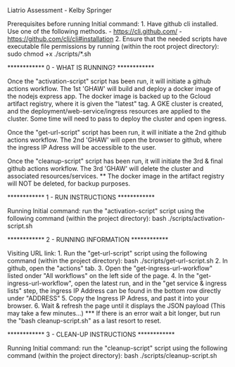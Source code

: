Liatrio Assessment - Kelby Springer


Prerequisites before running Initial command:
    1. Have github cli installed. Use one of the following methods.
        - https://cli.github.com/
        - https://github.com/cli/cli#installation
    2. Ensure that the needed scripts have executable file permissions by running (within the root project directory):
        sudo chmod +x ./scripts/*.sh

************ 0 - WHAT IS RUNNING? ************

Once the "activation-script" script has been run, it will initiate a github actions workflow.
    The 1st 'GHAW' will build and deploy a docker image of the nodejs express app.
    The docker image is backed up to the Gcloud artifact registry, where it is given the "latest" tag.
    A GKE cluster is created, and the deployment/web-service/ingress resources are applied to the cluster.
    Some time will need to pass to deploy the cluster and open ingress.

Once the "get-url-script" script has been run, it will initiate a the 2nd github actions workflow.
    The 2nd 'GHAW' will open the browser to github, where the ingress IP Adress will be accessible to the user.

Once the "cleanup-script" script has been run, it will initiate the 3rd & final github actions workflow.
    The 3rd 'GHAW' will delete the cluster and associated resources/services.
    ** The docker image in the artifact registry will NOT be deleted, for backup purposes.

************ 1 - RUN INSTRUCTIONS ************

Running Initial command:
    run the "activation-script" script using the following command (within the project directory):
        bash ./scripts/activation-script.sh

************ 2 - RUNNING INFORMATION ************

Visiting URL link:
    1. Run the "get-url-script" script using the following command (within the project directory):
        bash ./scripts/get-url-script.sh
    2. In github, open the "actions" tab.
    3. Open the "get-ingress-url-workflow" listed onder "All workflows" on the left side of the page.
    4. In the "get-ingress-url-workflow", open the latest run, and in the "get service & ingress lists" step,
        the ingress IP Address can be found in the bottom row directly under "ADDRESS"
    5. Copy the Ingress IP Adress, and past it into your browser.
    6. Wait & refresh the page until it displays the JSON payload (This may take a few minutes...)
        *** If there is an error wait a bit longer, but run the "bash cleanup-script.sh" as a last resort to reset.

************ 3 - CLEAN-UP INSTRUCTIONS ************

Running Initial command:
    run the "cleanup-script" script using the following command (within the project directory):
        bash ./scripts/cleanup-script.sh

